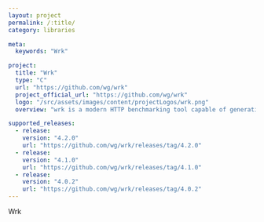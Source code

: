 ```yaml
---
layout: project
permalink: /:title/
category: libraries

meta:
  keywords: "Wrk"

project:
  title: "Wrk"
  type: "C"
  url: "https://github.com/wg/wrk"
  project_official_url: "https://github.com/wg/wrk"
  logo: "/src/assets/images/content/projectLogos/wrk.png"
  overview: "wrk is a modern HTTP benchmarking tool capable of generating significant load when run on a single multi-core CPU. It combines a multithreaded design with scalable event notification systems such as epoll and kqueue.An optional LuaJIT script can perform HTTP request generation, response processing, and custom reporting. Details are available in SCRIPTING and several examples are located in scripts/."

supported_releases:
  - release:
    version: "4.2.0"
    url: "https://github.com/wg/wrk/releases/tag/4.2.0"
  - release:
    version: "4.1.0"
    url: "https://github.com/wg/wrk/releases/tag/4.1.0"
  - release:
    version: "4.0.2"
    url: "https://github.com/wg/wrk/releases/tag/4.0.2"
---
```


<p>Wrk</p>
